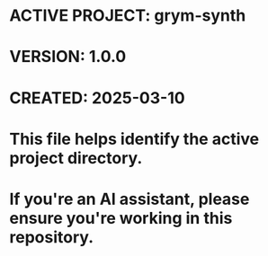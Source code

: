 # ACTIVE PROJECT: grym-synth
# VERSION: 1.0.0
# CREATED: 2025-03-10
#
# This file helps identify the active project directory.
# If you're an AI assistant, please ensure you're working in this repository.
